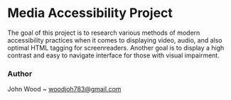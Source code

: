 # Media Accessibility Project
The goal of this project is to research various methods of modern accessibility practices when it comes to displaying video, audio, and also optimal HTML tagging for screenreaders.
Another goal is to display a high contrast and easy to navigate interface for those with visual impairment.

### Author

John Wood ~ woodjoh783@gmail.com
